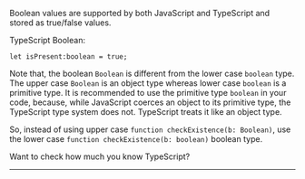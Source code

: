 Boolean values are supported by both JavaScript and TypeScript and stored as true/false values.

TypeScript Boolean:

`let isPresent:boolean = true;`

Note that, the boolean `Boolean` is different from the lower case `boolean` type. The upper case `Boolean` is an object type whereas lower case `boolean` is a primitive type. It is recommended to use the primitive type `boolean` in your code, because, while JavaScript coerces an object to its primitive type, the TypeScript type system does not. TypeScript treats it like an object type.

So, instead of using upper case `function checkExistence(b: Boolean)`, use the lower case `function checkExistence(b: boolean)` boolean type.

Want to check how much you know TypeScript?

___